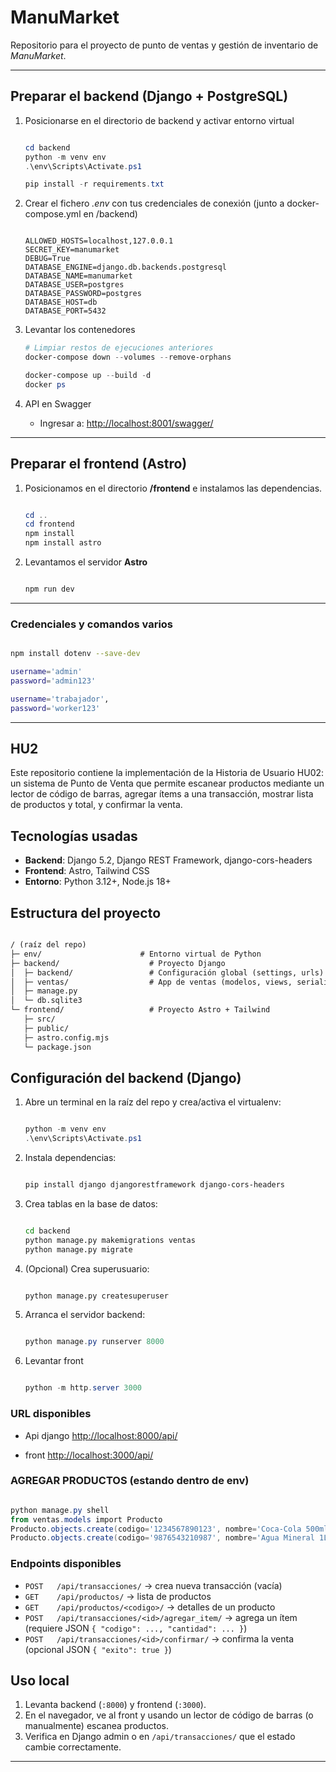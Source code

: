 # ManuMarket

Repositorio para el proyecto de punto de ventas y gestión de inventario de *ManuMarket*.

---

## Preparar el backend (Django + PostgreSQL)

1. Posicionarse en el directorio de backend y activar entorno virtual  

    ```powershell

    cd backend
    python -m venv env
    .\env\Scripts\Activate.ps1

    pip install -r requirements.txt

    ```

2. Crear el fichero *.env* con tus credenciales de conexión (junto a docker-compose.yml en /backend)

    ```dotenv

    ALLOWED_HOSTS=localhost,127.0.0.1
    SECRET_KEY=manumarket
    DEBUG=True
    DATABASE_ENGINE=django.db.backends.postgresql
    DATABASE_NAME=manumarket
    DATABASE_USER=postgres
    DATABASE_PASSWORD=postgres
    DATABASE_HOST=db
    DATABASE_PORT=5432

    ```

3. Levantar los contenedores

   ```powershell
   # Limpiar restos de ejecuciones anteriores
   docker-compose down --volumes --remove-orphans

   docker-compose up --build -d
   docker ps

   ```

4. API en Swagger

   - Ingresar a: <http://localhost:8001/swagger/>

---

## Preparar el frontend (Astro)

1. Posicionamos en el directorio **/frontend** e instalamos las dependencias.

    ```powershell

    cd ..
    cd frontend
    npm install
    npm install astro

    ```

2. Levantamos el servidor **Astro**

    ```powershell

    npm run dev

    ```

---

### Credenciales y comandos varios

  ```bash

  npm install dotenv --save-dev

  username='admin'
  password='admin123'

  username='trabajador',
  password='worker123'

  ```

---

## HU2

Este repositorio contiene la implementación de la Historia de Usuario HU02: un sistema de Punto de Venta que permite escanear productos mediante un lector de código de barras, agregar ítems a una transacción, mostrar lista de productos y total, y confirmar la venta.

## Tecnologías usadas
- **Backend**: Django 5.2, Django REST Framework, django-cors-headers
- **Frontend**: Astro, Tailwind CSS
- **Entorno**: Python 3.12+, Node.js 18+

## Estructura del proyecto

```txt

/ (raíz del repo)
├─ env/                      # Entorno virtual de Python
├─ backend/                    # Proyecto Django
│  ├─ backend/                 # Configuración global (settings, urls)
│  ├─ ventas/                  # App de ventas (modelos, views, serializers)
│  ├─ manage.py
│  └─ db.sqlite3
└─ frontend/                   # Proyecto Astro + Tailwind
   ├─ src/
   ├─ public/
   ├─ astro.config.mjs
   └─ package.json

```

## Configuración del backend (Django)

1. Abre un terminal en la raíz del repo y crea/activa el virtualenv:

   ```powershell

   python -m venv env
   .\env\Scripts\Activate.ps1

   ```

2. Instala dependencias:

   ```bash

   pip install django djangorestframework django-cors-headers

   ```

3. Crea tablas en la base de datos:

   ```bash

   cd backend
   python manage.py makemigrations ventas
   python manage.py migrate

   ```

4. (Opcional) Crea superusuario:

   ```bash

   python manage.py createsuperuser

   ```

5. Arranca el servidor backend:

   ```powershell

   python manage.py runserver 8000

   ```

6. Levantar front

   ```powershell

   python -m http.server 3000

   ```

### URL disponibles

- Api django <http://localhost:8000/api/>

- front <http://localhost:3000/api/>

### AGREGAR PRODUCTOS (estando dentro de env)

   ```powershell

   python manage.py shell
   from ventas.models import Producto
   Producto.objects.create(codigo='1234567890123', nombre='Coca-Cola 500ml', precio=1.25)
   Producto.objects.create(codigo='9876543210987', nombre='Agua Mineral 1L', precio=0.95)

   ```

### Endpoints disponibles

- `POST   /api/transacciones/` → crea nueva transacción (vacía)
- `GET    /api/productos/`       → lista de productos
- `GET    /api/productos/<codigo>/` → detalles de un producto
- `POST   /api/transacciones/<id>/agregar_item/` → agrega un ítem (requiere JSON `{ "codigo": ..., "cantidad": ... }`)
- `POST   /api/transacciones/<id>/confirmar/`   → confirma la venta (opcional JSON `{ "exito": true }`)

## Uso local

1. Levanta backend (`:8000`) y frontend (`:3000`).
2. En el navegador, ve al front y usando un lector de código de barras (o manualmente) escanea productos.
3. Verifica en Django admin o en `/api/transacciones/` que el estado cambie correctamente.

---
